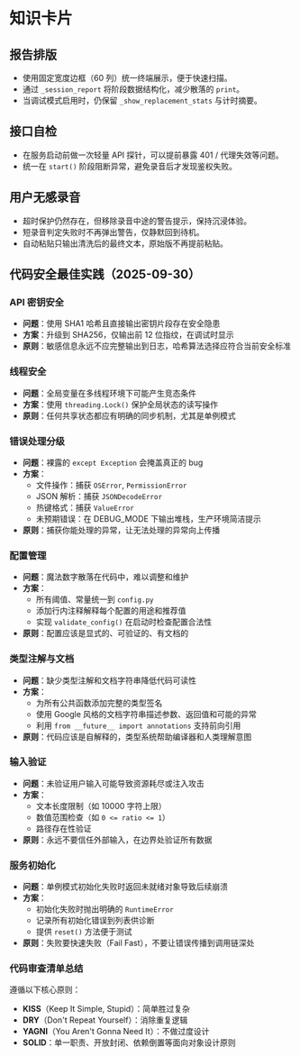 # 知识卡片

## 报告排版

- 使用固定宽度边框（60 列）统一终端展示，便于快速扫描。
- 通过 `_session_report` 将阶段数据结构化，减少散落的 `print`。
- 当调试模式启用时，仍保留 `_show_replacement_stats` 与计时摘要。

## 接口自检

- 在服务启动前做一次轻量 API 探针，可以提前暴露 401 / 代理失效等问题。
- 统一在 `start()` 阶段阻断异常，避免录音后才发现鉴权失败。

## 用户无感录音

- 超时保护仍然存在，但移除录音中途的警告提示，保持沉浸体验。
- 短录音判定失败时不再弹出警告，仅静默回到待机。
- 自动粘贴只输出清洗后的最终文本，原始版不再提前粘贴。

## 代码安全最佳实践（2025-09-30）

### API 密钥安全

- **问题**：使用 SHA1 哈希且直接输出密钥片段存在安全隐患
- **方案**：升级到 SHA256，仅输出前 12 位指纹，在调试时显示
- **原则**：敏感信息永远不应完整输出到日志，哈希算法选择应符合当前安全标准

### 线程安全

- **问题**：全局变量在多线程环境下可能产生竞态条件
- **方案**：使用 `threading.Lock()` 保护全局状态的读写操作
- **原则**：任何共享状态都应有明确的同步机制，尤其是单例模式

### 错误处理分级

- **问题**：裸露的 `except Exception` 会掩盖真正的 bug
- **方案**：
  - 文件操作：捕获 `OSError`, `PermissionError`
  - JSON 解析：捕获 `JSONDecodeError`
  - 热键格式：捕获 `ValueError`
  - 未预期错误：在 DEBUG_MODE 下输出堆栈，生产环境简洁提示
- **原则**：捕获你能处理的异常，让无法处理的异常向上传播

### 配置管理

- **问题**：魔法数字散落在代码中，难以调整和维护
- **方案**：
  - 所有阈值、常量统一到 `config.py`
  - 添加行内注释解释每个配置的用途和推荐值
  - 实现 `validate_config()` 在启动时检查配置合法性
- **原则**：配置应该是显式的、可验证的、有文档的

### 类型注解与文档

- **问题**：缺少类型注解和文档字符串降低代码可读性
- **方案**：
  - 为所有公共函数添加完整的类型签名
  - 使用 Google 风格的文档字符串描述参数、返回值和可能的异常
  - 利用 `from __future__ import annotations` 支持前向引用
- **原则**：代码应该是自解释的，类型系统帮助编译器和人类理解意图

### 输入验证

- **问题**：未验证用户输入可能导致资源耗尽或注入攻击
- **方案**：
  - 文本长度限制（如 10000 字符上限）
  - 数值范围检查（如 `0 <= ratio <= 1`）
  - 路径存在性验证
- **原则**：永远不要信任外部输入，在边界处验证所有数据

### 服务初始化

- **问题**：单例模式初始化失败时返回未就绪对象导致后续崩溃
- **方案**：
  - 初始化失败时抛出明确的 `RuntimeError`
  - 记录所有初始化错误到列表供诊断
  - 提供 `reset()` 方法便于测试
- **原则**：失败要快速失败（Fail Fast），不要让错误传播到调用链深处

### 代码审查清单总结

遵循以下核心原则：

- **KISS**（Keep It Simple, Stupid）：简单胜过复杂
- **DRY**（Don't Repeat Yourself）：消除重复逻辑
- **YAGNI**（You Aren't Gonna Need It）：不做过度设计
- **SOLID**：单一职责、开放封闭、依赖倒置等面向对象设计原则
